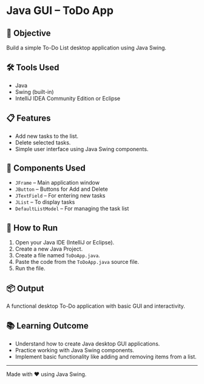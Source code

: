 
# Java GUI – ToDo App

## 📝 Objective
Build a simple To-Do List desktop application using Java Swing.

## 🛠️ Tools Used
- Java
- Swing (built-in)
- IntelliJ IDEA Community Edition or Eclipse

## 📋 Features
- Add new tasks to the list.
- Delete selected tasks.
- Simple user interface using Java Swing components.

## 🧩 Components Used
- `JFrame` – Main application window
- `JButton` – Buttons for Add and Delete
- `JTextField` – For entering new tasks
- `JList` – To display tasks
- `DefaultListModel` – For managing the task list

## 🚀 How to Run
1. Open your Java IDE (IntelliJ or Eclipse).
2. Create a new Java Project.
3. Create a file named `ToDoApp.java`.
4. Paste the code from the `ToDoApp.java` source file.
5. Run the file.

## 📦 Output
A functional desktop To-Do application with basic GUI and interactivity.

## 📚 Learning Outcome
- Understand how to create Java desktop GUI applications.
- Practice working with Java Swing components.
- Implement basic functionality like adding and removing items from a list.

---

Made with ❤️ using Java Swing.
